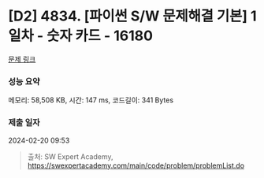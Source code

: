 # [D2] 4834. [파이썬 S/W 문제해결 기본] 1일차 - 숫자 카드 - 16180 

[문제 링크](https://swexpertacademy.com/main/code/problem/problemDetail.do?contestProbId=AYYPdof62mIDFARc) 

### 성능 요약

메모리: 58,508 KB, 시간: 147 ms, 코드길이: 341 Bytes

### 제출 일자

2024-02-20 09:53



> 출처: SW Expert Academy, https://swexpertacademy.com/main/code/problem/problemList.do